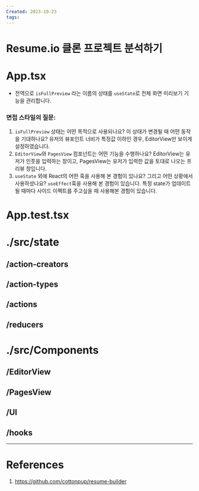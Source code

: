 ```yaml
---
Created: 2023-10-23
tags:
---
```

# Resume.io 클론 프로젝트 분석하기
# App.tsx
- 전역으로 `isFullPreview` 라는 이름의 상태를 `useState`로 전체 화면 미리보기 기능을 관리합니다.
### 면접 스타일의 질문:
1. `isFullPreview` 상태는 어떤 목적으로 사용되나요? 이 상태가 변경될 때 어떤 동작을 기대하나요?
	유저의 뷰포인트 너비가 특정값 이하인 경우, EditorView만 보이게 설정하였습니다. 
2. `EditorView`와 `PagesView` 컴포넌트는 어떤 기능을 수행하나요?
	EditorView는 유저가 인풋을 입력하는 창이고, PagesView는 유저가 입력한 값을 토대로 나오는 프리뷰 창입니다. 
3. `useState` 외에 React의 어떤 훅을 사용해 본 경험이 있나요? 그리고 어떤 상황에서 사용하셨나요?
	`useEffect`훅을 사용해 본 경험이 있습니다. 특정 state가 업데이트 될 때마다 사이드 이펙트를 주고싶을 때 사용해본 경험이 있습니다. 
# App.test.tsx

# ./src/state 
## /action-creators
## /action-types
## /actions
## /reducers
# ./src/Components
## /EditorView
## /PagesView
## /UI
## /hooks
---
# References
1. https://github.com/cottonpup/resume-builder